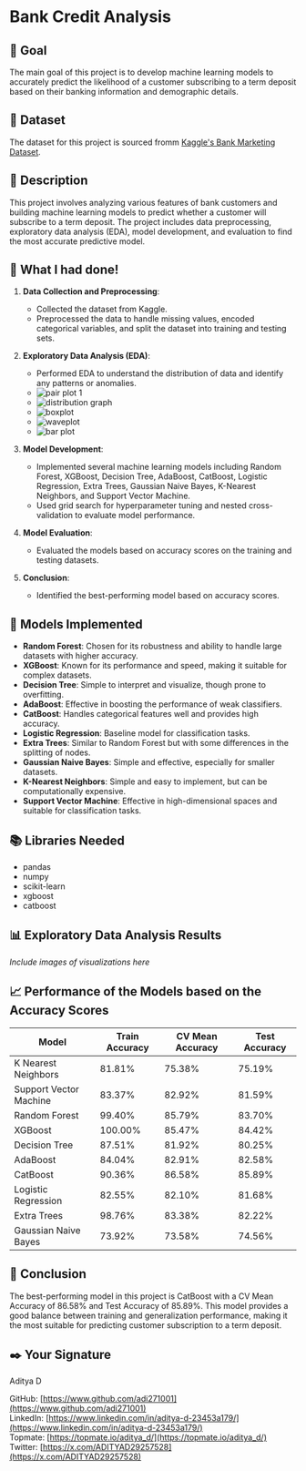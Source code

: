 # Bank Credit Analysis

## 🎯 Goal
The main goal of this project is to develop machine learning models to accurately predict the likelihood of a customer subscribing to a term deposit based on their banking information and demographic details.

## 🧵 Dataset
The dataset for this project is sourced fromm [Kaggle's Bank Marketing Dataset](https://www.kaggle.com/datasets/janiobachmann/bank-marketing-dataset/data).

## 🧾 Description
This project involves analyzing various features of bank customers and building machine learning models to predict whether a customer will subscribe to a term deposit. The project includes data preprocessing, exploratory data analysis (EDA), model development, and evaluation to find the most accurate predictive model.

## 🧮 What I had done!
1. **Data Collection and Preprocessing**:
   - Collected the dataset from Kaggle.
   - Preprocessed the data to handle missing values, encoded categorical variables, and split the dataset into training and testing sets.

2. **Exploratory Data Analysis (EDA)**:
   - Performed EDA to understand the distribution of data and identify any patterns or anomalies.
   - ![pair plot 1](https://github.com/adi271001/ML-Crate/blob/Bank-Credit-Analysis/Bank%20Credit%20Analysis/Images/__results___11_1.png?raw=true)
   - ![distribution graph](https://github.com/adi271001/ML-Crate/blob/Bank-Credit-Analysis/Bank%20Credit%20Analysis/Images/__results___13_0.png?raw=true)
   - ![boxplot](https://github.com/adi271001/ML-Crate/blob/Bank-Credit-Analysis/Bank%20Credit%20Analysis/Images/__results___15_0.png?raw=true)
   - ![waveplot](https://github.com/adi271001/ML-Crate/assets/67856422/f6e50edc-6cc9-475b-b3bb-82869b1cba8f)
   - ![bar plot](https://github.com/adi271001/ML-Crate/assets/67856422/55cebd86-4eec-4829-85d1-091f0ebfbc3d)
     
3. **Model Development**:
   - Implemented several machine learning models including Random Forest, XGBoost, Decision Tree, AdaBoost, CatBoost, Logistic Regression, Extra Trees, Gaussian Naive Bayes, K-Nearest Neighbors, and Support Vector Machine.
   - Used grid search for hyperparameter tuning and nested cross-validation to evaluate model performance.

4. **Model Evaluation**:
   - Evaluated the models based on accuracy scores on the training and testing datasets.

5. **Conclusion**:
   - Identified the best-performing model based on accuracy scores.

## 🚀 Models Implemented
- **Random Forest**: Chosen for its robustness and ability to handle large datasets with higher accuracy.
- **XGBoost**: Known for its performance and speed, making it suitable for complex datasets.
- **Decision Tree**: Simple to interpret and visualize, though prone to overfitting.
- **AdaBoost**: Effective in boosting the performance of weak classifiers.
- **CatBoost**: Handles categorical features well and provides high accuracy.
- **Logistic Regression**: Baseline model for classification tasks.
- **Extra Trees**: Similar to Random Forest but with some differences in the splitting of nodes.
- **Gaussian Naive Bayes**: Simple and effective, especially for smaller datasets.
- **K-Nearest Neighbors**: Simple and easy to implement, but can be computationally expensive.
- **Support Vector Machine**: Effective in high-dimensional spaces and suitable for classification tasks.

## 📚 Libraries Needed
- pandas
- numpy
- scikit-learn
- xgboost
- catboost

## 📊 Exploratory Data Analysis Results
*Include images of visualizations here*

## 📈 Performance of the Models based on the Accuracy Scores
| Model                   | Train Accuracy | CV Mean Accuracy | Test Accuracy |
|-------------------------|----------------|------------------|---------------|
| K Nearest Neighbors     | 81.81%         | 75.38%           | 75.19%        |
| Support Vector Machine  | 83.37%         | 82.92%           | 81.59%        |
| Random Forest           | 99.40%         | 85.79%           | 83.70%        |
| XGBoost                 | 100.00%        | 85.47%           | 84.42%        |
| Decision Tree           | 87.51%         | 81.92%           | 80.25%        |
| AdaBoost                | 84.04%         | 82.91%           | 82.58%        |
| CatBoost                | 90.36%         | 86.58%           | 85.89%        |
| Logistic Regression     | 82.55%         | 82.10%           | 81.68%        |
| Extra Trees             | 98.76%         | 83.38%           | 82.22%        |
| Gaussian Naive Bayes    | 73.92%         | 73.58%           | 74.56%        |

## 📢 Conclusion
The best-performing model in this project is CatBoost with a CV Mean Accuracy of 86.58% and Test Accuracy of 85.89%. This model provides a good balance between training and generalization performance, making it the most suitable for predicting customer subscription to a term deposit.

## ✒️ Your Signature
Aditya D

GitHub: [https://www.github.com/adi271001](https://www.github.com/adi271001)  
LinkedIn: [https://www.linkedin.com/in/aditya-d-23453a179/](https://www.linkedin.com/in/aditya-d-23453a179/)  
Topmate: [https://topmate.io/aditya_d/](https://topmate.io/aditya_d/)  
Twitter: [https://x.com/ADITYAD29257528](https://x.com/ADITYAD29257528)
